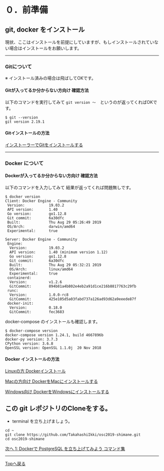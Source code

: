 # ０．前準備

## git, docker をインストール

現状、ここはインストールを前提にしていますが、もしインストールされていない場合はインストールをお願いします。

--- 

### Gitについて

※ インストール済みの場合は飛ばしてOKです。

#### Gitが入ってるか分からない方向け 確認方法

以下のコマンドを実行してみて `git version 〜`　というのが返ってくればOKです。

```
$ git --version
git version 2.19.1
```

#### Gitインストールの方法

[インストーラーでGitをインストールする](https://tracpath.com/bootcamp/git-install-to-mac.html#id3)

--- 

### Docker について

#### Dockerが入ってるか分からない方向け 確認方法

以下のコマンドを入力してみて 結果が返ってくれば問題無しです。

```
$ docker version
Client: Docker Engine - Community
 Version:           19.03.2
 API version:       1.40
 Go version:        go1.12.8
 Git commit:        6a30dfc
 Built:             Thu Aug 29 05:26:49 2019
 OS/Arch:           darwin/amd64
 Experimental:      true

Server: Docker Engine - Community
 Engine:
  Version:          19.03.2
  API version:      1.40 (minimum version 1.12)
  Go version:       go1.12.8
  Git commit:       6a30dfc
  Built:            Thu Aug 29 05:32:21 2019
  OS/Arch:          linux/amd64
  Experimental:     true
 containerd:
  Version:          v1.2.6
  GitCommit:        894b81a4b802e4eb2a91d1ce216b8817763c29fb
 runc:
  Version:          1.0.0-rc8
  GitCommit:        425e105d5a03fabd737a126ad93d62a9eeede87f
 docker-init:
  Version:          0.18.0
  GitCommit:        fec3683

```

docker-compose のインストールも確認します。

```
$ docker-compose version
docker-compose version 1.24.1, build 4667896b
docker-py version: 3.7.3
CPython version: 3.6.8
OpenSSL version: OpenSSL 1.1.0j  20 Nov 2018

```

#### Docker インストールの方法

[Linuxの方 Dockerインストール](https://qiita.com/null_Y_K/items/02b360d78477d08387d5)

[Macの方向け DockerをMacにインストールする](https://qiita.com/kurkuru/items/127fa99ef5b2f0288b81)

[Windows向け DockerをWindowsにインストールする](https://qiita.com/fkooo/items/d2fddef9091b906675ca)


## この git レポジトリのCloneをする。

- terminal を立ち上げましょう。

```
cd ~
git clone https://github.com/TakahashiIkki/osc2019-shimane.git
cd osc2019-shimane
```

[次へ 1: Dockerで PostgreSQL を立ち上げてみよう コマンド集](https://github.com/TakahashiIkki/osc2019-shimane/blob/master/command/1.md)

--- 

[Topへ戻る](https://github.com/TakahashiIkki/osc2019-shimane/blob/master/HANDS_ON.md)
